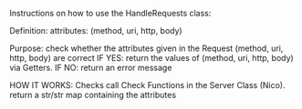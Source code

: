 Instructions on how to use the HandleRequests class:

Definition:
attributes: (method, uri, http, body)

Purpose:
check whether the attributes given in the Request (method, uri, http, body) are correct
IF YES:
return the values of (method, uri, http, body) via Getters.
IF NO:
return an error message

HOW IT WORKS:
Checks call Check Functions in the Server Class (Nico).
return a str/str map containing the attributes